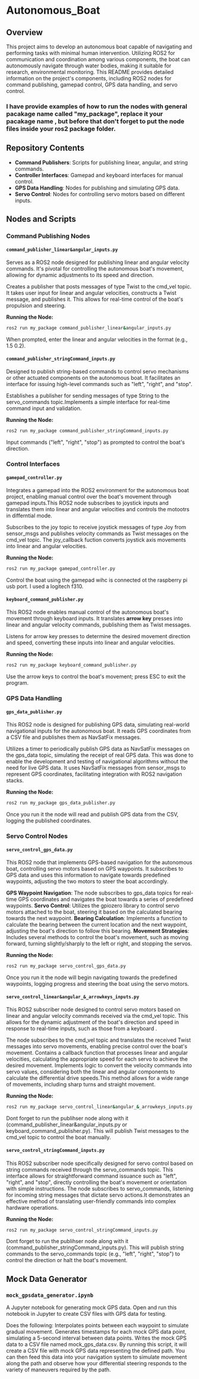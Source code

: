 # Autonomous_Boat

## Overview

This project aims to develop an autonomous boat capable of navigating and performing tasks with minimal human intervention. Utilizing ROS2 for communication and coordination among various components, the boat can autonomously navigate through water bodies, making it suitable for research, environmental monitoring. This README provides detailed information on the project's components, including ROS2 nodes for command publishing, gamepad control, GPS data handling, and servo control.


### I have provide examples of how to run the nodes with general pacakage name called "my_package", replace it your pacakage name , but before that don't forget to put the node files inside your ros2 package folder. 


## Repository Contents

- **Command Publishers**: Scripts for publishing linear, angular, and string commands.
- **Controller Interfaces**: Gamepad and keyboard interfaces for manual control.
- **GPS Data Handling**: Nodes for publishing and simulating GPS data.
- **Servo Control**: Nodes for controlling servo motors based on different inputs.


## Nodes and Scripts

### Command Publishing Nodes

#### `command_publisher_linear&angular_inputs.py`

Serves as a ROS2 node designed for publishing linear and angular velocity commands. It's pivotal for controlling the autonomous boat's movement, allowing for dynamic adjustments to its speed and direction. 

Creates a publisher that posts messages of type Twist to the cmd_vel topic. It takes user input for linear and angular velocities, constructs a Twist message, and publishes it. This allows for real-time control of the boat's propulsion and steering.

**Running the Node:**

```sh
ros2 run my_package command_publisher_linear&angular_inputs.py
```
When prompted, enter the linear and angular velocities in the format <linear> <angular> (e.g., 1.5 0.2).


#### `command_publisher_stringCommand_inputs.py`

Designed to publish string-based commands to control servo mechanisms or other actuated components on the autonomous boat. It facilitates an interface for issuing high-level commands such as "left", "right", and "stop".

Establishes a publisher for sending messages of type String to the servo_commands topic.Implements a simple interface for real-time command input and validation.

**Running the Node:**

```sh
ros2 run my_package command_publisher_stringCommand_inputs.py
```

Input commands ("left", "right", "stop") as prompted to control the boat's direction.


### Control Interfaces

#### `gamepad_controller.py`

Integrates a gamepad into the ROS2 environment for the autonomous boat project, enabling manual control over the boat's movement through gamepad inputs.This ROS2 node subscribes to joystick inputs and translates them into linear and angular velocities and controls the motootrs in differntial mode.

Subscribes to the joy topic to receive joystick messages of type Joy from sensor_msgs and publishes velocity commands as Twist messages on the cmd_vel topic. The joy_callback fuction converts joystick axis movements into linear and angular velocities.

**Running the Node:**

```sh
ros2 run my_package gamepad_controller.py
```
Control the boat using the gamepad wihc is connected ot the raspberry pi usb port. I used a logitech f310.


#### `keyboard_command_publisher.py`

This ROS2 node enables manual control of the autonomous boat's movement through keyboard inputs. It translates **arrow key** presses into linear and angular velocity commands, publishing them as Twist messages.

Listens for arrow key presses to determine the desired movement direction and speed, converting these inputs into linear and angular velocities.


**Running the Node:**

```sh
ros2 run my_package keyboard_command_publisher.py
```
Use the arrow keys to control the boat's movement; press ESC to exit the program.


### GPS Data Handling

#### `gps_data_publisher.py`

This ROS2 node is designed for publishing GPS data, simulating real-world navigational inputs for the autonomous boat. It reads GPS coordinates from a CSV file and publishes them as NavSatFix messages.

Utilizes a timer to periodically publish GPS data as NavSatFix messages on the gps_data topic, simulating the receipt of real GPS data.
This was done to enable the development and testing of navigational algorithms without the need for live GPS data. It uses NavSatFix messages from sensor_msgs to represent GPS coordinates, facilitating integration with ROS2 navigation stacks.

**Running the Node:**

```sh
ros2 run my_package gps_data_publisher.py
```
Once you run it the node will read and publish GPS data from the CSV, logging the published coordinates.


### Servo Control Nodes

#### `servo_control_gps_data.py`

This ROS2 node that implements GPS-based navigation for the autonomous boat, controlling servo motors based on GPS waypoints. It subscribes to GPS data and uses this information to navigate towards predefined waypoints, adjusting the two motors to steer the boat accordingly.

**GPS Waypoint Navigation**: The node subscribes to gps_data topics for real-time GPS coordinates and navigates the boat towards a series of predefined waypoints.
**Servo Control**: Utilizes the gpiozero library to control servo motors attached to the boat, steering it based on the calculated bearing towards the next waypoint.
**Bearing Calculation**: Implements a function to calculate the bearing between the current location and the next waypoint, adjusting the boat's direction to follow this bearing.
**Movement Strategies**: Includes several methods to control the boat's movement, such as moving forward, turning slightly/sharply to the left or right, and stopping the servos.

**Running the Node:**

```sh
ros2 run my_package servo_control_gps_data.py
```
Once you run it the node will begin navigating towards the predefined waypoints, logging progress and steering the boat using the servo motors.


#### `servo_control_linear&angular_&_arrowkeys_inputs.py`

This ROS2 subscriber node designed to control servo motors based on linear and angular velocity commands received via the cmd_vel topic. This allows for the dynamic adjustment of the boat's direction and speed in response to real-time inputs, such as those from a keyboard . 

The node subscribes to the cmd_vel topic and translates the received Twist messages into servo movements, enabling precise control over the boat's movement. Contains a callback function that processes linear and angular velocities, calculating the appropriate speed for each servo to achieve the desired movement. 
Implements logic to convert the velocity commands into servo values, considering both the linear and angular components to calculate the differential drive speeds.This method allows for a wide range of movements, including sharp turns and straight movement.

**Running the Node:**

```sh
ros2 run my_package servo_control_linear&angular_&_arrowkeys_inputs.py
```
Dont forget to run the publihser node along with it (command_publisher_linear&angular_inputs.py or keyboard_command_publisher.py).
This will publish Twist messages to the cmd_vel topic to control the boat manually.


#### `servo_control_stringCommand_inputs.py`

This ROS2 subscriber node specifically designed for servo control based on string commands received through the servo_commands topic. This interface allows for straightforward command issuance such as "left", "right", and "stop", directly controlling the boat's movement or orientation with simple instructions.
The node subscribes to servo_commands, listening for incoming string messages that dictate servo actions.It demonstrates an effective method of translating user-friendly commands into complex hardware operations.

**Running the Node:**

```sh
ros2 run my_package servo_control_stringCommand_inputs.py
```
Dont forget to run the publihser node along with it (command_publisher_stringCommand_inputs.py).
This will publish string commands to the servo_commands topic (e.g., "left", "right", "stop") to control the direction or halt the boat's movement.
 

## Mock Data Generator

### `mock_gpsdata_generator.ipynb`

A Jupyter notebook for generating mock GPS data. Open and run this notebook in Jupyter to create CSV files with GPS data for testing.

Does the following:
Interpolates points between each waypoint to simulate gradual movement.
Generates timestamps for each mock GPS data point, simulating a 5-second interval between data points.
Writes the mock GPS data to a CSV file named mock_gps_data.csv.
By running this script, it will create a CSV file with mock GPS data representing the defined path. You can then feed this data into your navigation system to simulate movement along the path and observe how your differential steering responds to the variety of maneuvers required by the path.

